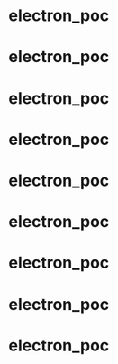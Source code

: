 # electron_poc
# electron_poc
# electron_poc
# electron_poc
# electron_poc
# electron_poc
# electron_poc
# electron_poc
# electron_poc
